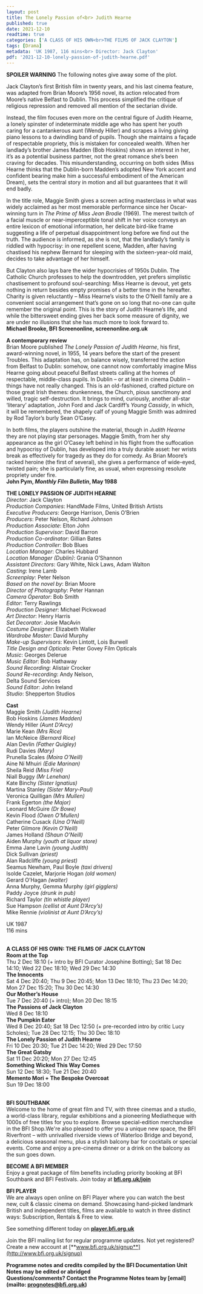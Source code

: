 ```yaml
---
layout: post
title: The Lonely Passion of<br> Judith Hearne
published: true
date: 2021-12-10
readtime: true
categories: ['A CLASS OF HIS OWN<br>THE FILMS OF JACK CLAYTON']
tags: [Drama]
metadata: 'UK 1987, 116 mins<br> Director: Jack Clayton'
pdf: '2021-12-10-lonely-passion-of-judith-hearne.pdf'
---
```


**SPOILER WARNING** The following notes give away some of the plot.

Jack Clayton’s first British film in twenty years, and his last cinema feature, was adapted from Brian Moore’s 1956 novel, its action relocated from Moore’s native Belfast to Dublin. This process simplified the critique of religious repression and removed all mention of the sectarian divide.

Instead, the film focuses even more on the central figure of Judith Hearne, a lonely spinster of indeterminate middle age who has spent her youth caring for a cantankerous aunt (Wendy Hiller) and scrapes a living giving piano lessons to a dwindling band of pupils. Though she maintains a façade of respectable propriety, this is mistaken for concealed wealth. When her landlady’s brother James Madden (Bob Hoskins) shows an interest in her, it’s as a potential business partner, not the great romance she’s been craving for decades. This misunderstanding, occurring on both sides (Miss Hearne thinks that the Dublin-born Madden’s adopted New York accent and confident bearing make him a successful embodiment of the American Dream), sets the central story in motion and all but guarantees that it will end badly.

In the title role, Maggie Smith gives a screen acting masterclass in what was widely acclaimed as her most memorable performance since her Oscar-winning turn in _The Prime of Miss Jean Brodie_ (1969). The merest twitch of a facial muscle or near-imperceptible tonal shift in her voice conveys an entire lexicon of emotional information, her delicate bird-like frame suggesting a life of perpetual disappointment long before we find out the truth. The audience is informed, as she is not, that the landlady’s family is riddled with hypocrisy: in one repellent scene, Madden, after having chastised his nephew Bernard for sleeping with the sixteen-year-old maid, decides to take advantage of her himself.

But Clayton also lays bare the wider hypocrisies of 1950s Dublin. The Catholic Church professes to help the downtrodden, yet prefers simplistic chastisement to profound soul-searching: Miss Hearne is devout, yet gets nothing in return besides empty promises of a better time in the hereafter. Charity is given reluctantly – Miss Hearne’s visits to the O’Neill family are a convenient social arrangement that’s gone on so long that no-one can quite remember the original point. This is the story of Judith Hearne’s life, and while the bittersweet ending gives her back some measure of dignity, we are under no illusions that she has much more to look forward to. <br>
**Michael Brooke, BFI Screenonline, screenonline.org.uk**<br>

**A contemporary review**<br>
Brian Moore published _The Lonely Passion of Judith Hearne_, his first, award-winning novel, in 1955, 14 years before the start of the present Troubles. This adaptation has, on balance wisely, transferred the action from Belfast to Dublin: somehow, one cannot now comfortably imagine Miss Hearne going about peaceful Belfast streets calling at the homes of respectable, middle-class pupils. In Dublin – or at least in cinema Dublin – things have not really changed. This is an old-fashioned, crafted picture on those great Irish themes: drunkenness, the Church, pious sanctimony and willed, tragic self-destruction. It brings to mind, curiously, another all-star ‘literary’ adaptation, John Ford and Jack Cardiff’s _Young Cassidy_, in which, it will be remembered, the shapely calf of young Maggie Smith was admired by Rod Taylor’s burly Sean O’Casey.

In both films, the players outshine the material, though in _Judith Hearne_ they are not playing star personages. Maggie Smith, from her shy appearance as the girl O’Casey left behind in his flight from the suffocation and hypocrisy of Dublin, has developed into a truly durable asset: her wrists break as effectively for tragedy as they do for comedy. As Brian Moore’s racked heroine (the first of several), she gives a performance of wide-eyed, twisted pain; she is particularly fine, as usual, when expressing resolute propriety under fire.<br>
**John Pym, _Monthly Film Bulletin_, May 1988**<br>

**THE LONELY PASSION OF JUDITH HEARNE**<br>
_Director_: Jack Clayton  
_Production Companies_: HandMade Films, United British Artists  
_Executive Producers_: George Harrison, Denis O’Brien  
_Producers_: Peter Nelson, Richard Johnson  
_Production Associate_: Elton John  
_Production Supervisor_: David Barron  
_Production Co-ordinator_: Gillian Bates  
_Production Controller_: Bob Blues  
_Location Manager_: Charles Hubbard  
_Location Manager (Dublin)_: Grania O’Shannon  
_Assistant Directors_: Gary White, Nick Laws, Adam Walton  
_Casting_: Irene Lamb  
_Screenplay_: Peter Nelson  
_Based on the novel by_: Brian Moore  
_Director of Photography_: Peter Hannan  
_Camera Operator_: Bob Smith  
_Editor_: Terry Rawlings  
_Production Designer_: Michael Pickwoad  
_Art Director_: Henry Harris  
_Set Decorator_: Josie MacAvin  
_Costume Designer_: Elizabeth Waller  
_Wardrobe Master_: David Murphy  
_Make-up Supervisors_: Kevin Lintott, Lois Burwell  
_Title Design and Opticals_: Peter Govey Film Opticals  
_Music_: Georges Delerue  
_Music Editor_: Bob Hathaway  
_Sound Recording_: Alistair Crocker  
_Sound Re-recording_: Andy Nelson,  
Delta Sound Services  
_Sound Editor_: John Ireland  
_Studio_: Shepperton Studios<br>

**Cast**<br>
Maggie Smith _(Judith Hearne)_  
Bob Hoskins _(James Madden)_  
Wendy Hiller _(Aunt D’Arcy)_  
Marie Kean _(Mrs Rice)_  
Ian McNeice _(Bernard Rice)_  
Alan Devlin _(Father Quigley)_  
Rudi Davies _(Mary)_  
Prunella Scales _(Moira O’Neill)_  
Aine Ní Mhuiri _(Edie Marinan)_  
Sheila Reid _(Miss Friel)_  
Niall Buggy _(Mr Lenehan)_  
Kate Binchy _(Sister Ignatius)_  
Martina Stanley _(Sister Mary-Paul)_  
Veronica Quilligan _(Mrs Mullen)_  
Frank Egerton _(the Major)_  
Leonard McGuire _(Dr Bowe)_  
Kevin Flood _(Owen O’Mullen)_  
Catherine Cusack _(Una O’Neill)_  
Peter Gilmore _(Kevin O’Neill)_  
James Holland _(Shaun O’Neill)_  
Aiden Murphy _(youth at liquor store)_  
Emma Jane Lavin _(young Judith)_  
Dick Sullivan _(priest)_  
Alan Radcliffe _(young priest)_  
Seamus Newham, Paul Boyle _(taxi drivers)_  
Isolde Cazelet, Marjorie Hogan _(old women)_  
Gerard O’Hagan _(waiter)_  
Anna Murphy, Gemma Murphy _(girl gigglers)_  
Paddy Joyce _(drunk in pub)_  
Richard Taylor _(tin whistle player)_  
Sue Hampson _(cellist at Aunt D’Arcy’s)_  
Mike Rennie _(violinist at Aunt D’Arcy’s)_<br>

UK 1987<br>
116 mins<br>
<br>

**A CLASS OF HIS OWN: THE FILMS OF JACK CLAYTON**<br>
**Room at the Top**<br>
Thu 2 Dec 18:10 (+ intro by BFI Curator Josephine Botting); Sat 18 Dec 14:10; Wed 22 Dec 18:10; Wed 29 Dec 14:30<br>
**The Innocents**<br>
Sat 4 Dec 20:40; Thu 9 Dec 20:45; Mon 13 Dec 18:10; Thu 23 Dec 14:20; Mon 27 Dec 15:20; Thu 30 Dec 14:30<br>
**Our Mother’s House**<br>
Tue 7 Dec 20:40 (+ intro); Mon 20 Dec 18:15<br>
**The Passions of Jack Clayton**<br>
Wed 8 Dec 18:10<br>
**The Pumpkin Eater**<br>
Wed 8 Dec 20:40; Sat 18 Dec 12:50 (+ pre-recorded intro by critic Lucy Scholes); Tue 28 Dec 12:15; Thu 30 Dec 18:10<br>
**The Lonely Passion of Judith Hearne**<br>
Fri 10 Dec 20:30; Tue 21 Dec 14:20; Wed 29 Dec 17:50<br>
**The Great Gatsby**<br>
Sat 11 Dec 20:20; Mon 27 Dec 12:45<br>
**Something Wicked This Way Comes**<br>
Sun 12 Dec 18:30; Tue 21 Dec 20:40<br>
**Memento Mori + The Bespoke Overcoat**<br>
Sun 19 Dec 18:00<br>
<br>

**BFI SOUTHBANK**  
Welcome to the home of great film and TV, with three cinemas and a studio, a world-class library, regular exhibitions and a pioneering Mediatheque with 1000s of free titles for you to explore. Browse special-edition merchandise in the BFI Shop.We&#39;re also pleased to offer you a unique new space, the BFI Riverfront – with unrivalled riverside views of Waterloo Bridge and beyond, a delicious seasonal menu, plus a stylish balcony bar for cocktails or special events. Come and enjoy a pre-cinema dinner or a drink on the balcony as the sun goes down.  

**BECOME A BFI MEMBER**  
Enjoy a great package of film benefits including priority booking at BFI Southbank and BFI Festivals. Join today at [**bfi.org.uk/join**](http://www.bfi.org.uk/join)  

**BFI PLAYER**  
 We are always open online on BFI Player where you can watch the best new, cult &amp; classic cinema on demand. Showcasing hand-picked landmark British and independent titles, films are available to watch in three distinct ways: Subscription, Rentals &amp; Free to view.  

See something different today on [**player.bfi.org.uk**](https://player.bfi.org.uk)  

Join the BFI mailing list for regular programme updates. Not yet registered? Create a new account at [**www.bfi.org.uk/signup**](http://www.bfi.org.uk/signup)

**Programme notes and credits compiled by the BFI Documentation Unit  
Notes may be edited or abridged  
Questions/comments? Contact the Programme Notes team by [email](mailto: prognotes@bfi.org.uk)**
